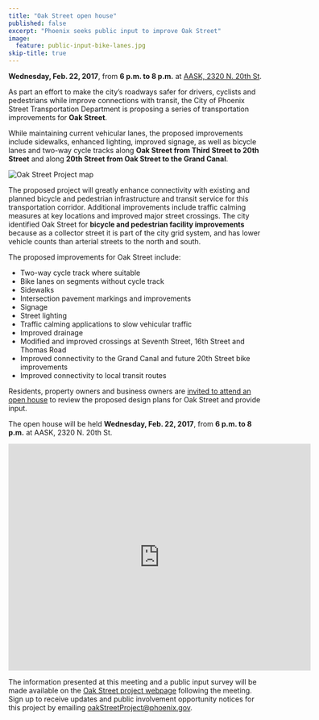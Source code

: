 ```yaml
---
title: "Oak Street open house"
published: false
excerpt: "Phoenix seeks public input to improve Oak Street"
image:
  feature: public-input-bike-lanes.jpg
skip-title: true
---
```


**Wednesday, Feb. 22, 2017**, from **6 p.m. to 8 p.m.** at [AASK, 2320 N. 20th St](https://goo.gl/maps/rRA9CUMqFxn).

As part an effort to make the city’s roadways safer for drivers, cyclists and pedestrians while improve connections with transit,
the City of Phoenix Street Transportation Department is proposing a series of transportation improvements for **Oak Street**.

While maintaining current vehicular lanes, the proposed improvements include sidewalks, enhanced lighting, improved signage,
as well as bicycle lanes and two-way cycle tracks along **Oak Street from Third Street to 20th Street** and along **20th Street from Oak Street to the Grand Canal**.

![Oak Street Project map](https://www.phoenix.gov/streetssite/MediaAssets/Oak%20Street%20Project%20Area%20Map.jpg)

The proposed project will greatly enhance connectivity with existing and planned bicycle and pedestrian infrastructure and transit service for this transportation corridor.
Additional improvements include traffic calming measures at key locations and improved major street crossings.
The city identified Oak Street for **bicycle and pedestrian facility improvements** because as a collector street it is part of the city grid system, and has lower vehicle counts than arterial streets to the north and south.

The proposed improvements for Oak Street include:

* Two-way cycle track where suitable
* Bike lanes on segments without cycle track
* Sidewalks
* Intersection pavement markings and improvements
* Signage
* Street lighting
* Traffic calming applications to slow vehicular traffic
* Improved drainage
* Modified and improved crossings at Seventh Street, 16th Street and Thomas Road
* Improved connectivity to the Grand Canal and future 20th Street bike improvements
* Improved connectivity to local transit routes

Residents, property owners and business owners are [invited to attend an open house](https://www.phoenix.gov/news/streets/1628) to review the proposed design plans for Oak Street and provide input.

The open house will be held **Wednesday, Feb. 22, 2017**, from **6 p.m. to 8 p.m.** at AASK, 2320 N. 20th St.

<iframe
src="https://www.google.com/maps/embed?pb=!1m14!1m8!1m3!1d13312.32044448783!2d-112.0392499!3d33.473265!3m2!1i1024!2i768!4f13.1!3m3!1m2!1s0x0%3A0x71573ecf94ee5b2f!2sAASK!5e0!3m2!1sen!2sus!4v1486003971271" width="600" height="450" frameborder="0" style="border:0" allowfullscreen></iframe>

The information presented at this meeting and a public input survey will be made available on the [Oak Street project webpage](https://www.phoenix.gov/news/streets/1628) following the meeting.
Sign up to receive updates and public involvement opportunity notices for this project by emailing [oakStreetProject@phoenix.gov](mailto:oakStreetProject@phoenix.gov).
